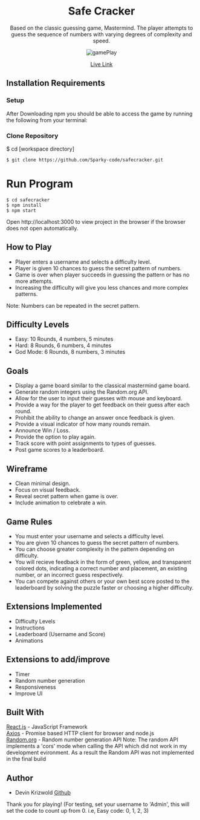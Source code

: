 <div align='center'>
  <h1>Safe Cracker</h1>
Based on the classic guessing game, Mastermind. The player attempts to guess the sequence of numbers with varying degrees of complexity and speed.
  
![gamePlay](https://user-images.githubusercontent.com/95888938/168223033-cd20af25-4736-4fc4-894a-54e0f4e4f325.png)

[Live Link](https://627eb87e9801300b6b9fa03e--idyllic-raindrop-ad19be.netlify.app/)

</div>

## Installation Requirements

### Setup

After Downloading npm you should be able to access the game by running the following from your terminal:

### Clone Repository

$ cd [workspace directory] 
```
$ git clone https://github.com/Sparky-code/safecracker.git
```
# Run Program
```
$ cd safecracker 
$ npm install
$ npm start
```

Open http://localhost:3000 to view project in the browser if the browser does not open automatically.

## How to Play

- Player enters a username and selects a difficulty level.
- Player is given 10 chances to guess the secret pattern of numbers.
- Game is over when player succeeds in guessing the pattern or has no more attempts.
- Increasing the difficulty will give you less chances and more complex patterns.

Note: Numbers can be repeated in the secret pattern.

## Difficulty Levels

- Easy: 10 Rounds, 4 numbers, 5 minutes
- Hard: 8 Rounds, 6 numbers, 4 minutes
- God Mode: 6 Rounds, 8 numbers, 3 minutes

## Goals

- Display a game board similar to the classical mastermind game board.
- Generate random integers using the Random.org API.
- Allow for the user to input their guesses with mouse and keyboard.
- Provide a way for the player to get feedback on their guess after each round.
- Prohibit the ability to change an answer once feedback is given.
- Provide a visual indicator of how many rounds remain.
- Announce Win / Loss.
- Provide the option to play again.
- Track score with point assignments to types of guesses.
- Post game scores to a leaderboard.

## Wireframe

- Clean minimal design.
- Focus on visual feedback.
- Reveal secret pattern when game is over.
- Include animation to celebrate a win.

## Game Rules

- You must enter your username and selects a difficulty level.
- You are given 10 chances to guess the secret pattern of numbers.
- You can choose greater complexity in the pattern depending on difficulty.
- You will recieve feedback in the form of green, yellow, and transparent colored dots, indicating a correct number and placement, an existing number, or an incorrect guess respectively. 
- You can compete against others or your own best score posted to the leaderboard by 
solving the puzzle faster or choosing a higher difficulty.

## Extensions Implemented

- Difficulty Levels
- Instructions
- Leaderboard (Username and Score)
- Animations

## Extensions to add/improve

- Timer
- Random number generation
- Responsiveness
- Improve UI

## Built With

[React.js](https://reactjs.org/) - JavaScript Framework <br/>
[Axios](https://axios-http.com/docs/intro) - Promise based HTTP client for browser and node.js <br/>
[Random.org](https://www.random.org/) - Random number generation API 
  Note: The random API implements a 'cors' mode when calling the API which did not work in my development evironment. As a result the Random API was not implemented in the final build

## Author

- Devin Krizwold [Github](https://github.com/Sparky-code) 

Thank you for playing!
(For testing, set your username to 'Admin', this will set the code to count up from 0. i.e, Easy code: 0, 1, 2, 3)
